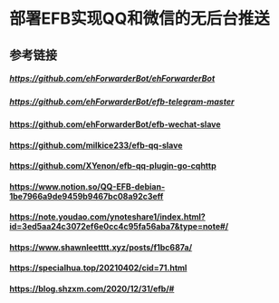 # 部署EFB实现QQ和微信的无后台推送

## 参考链接
##### https://github.com/ehForwarderBot/ehForwarderBot
##### https://github.com/ehForwarderBot/efb-telegram-master
#### https://github.com/ehForwarderBot/efb-wechat-slave
#### https://github.com/milkice233/efb-qq-slave
#### https://github.com/XYenon/efb-qq-plugin-go-cqhttp
#### https://www.notion.so/QQ-EFB-debian-1be7966a9de9459b9467bc08a92c3eff
#### https://note.youdao.com/ynoteshare1/index.html?id=3ed5aa24c3072ef6e0cc4c95fa56aba7&type=note#/
#### https://www.shawnleetttt.xyz/posts/f1bc687a/
#### https://specialhua.top/20210402/cid=71.html
#### https://blog.shzxm.com/2020/12/31/efb/#
